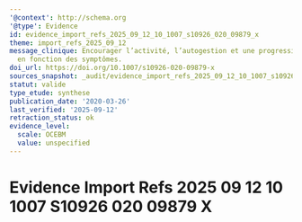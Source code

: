 ```yaml
---
'@context': http://schema.org
'@type': Evidence
id: evidence_import_refs_2025_09_12_10_1007_s10926_020_09879_x
theme: import_refs_2025_09_12
message_clinique: Encourager l’activité, l’autogestion et une progression graduée
  en fonction des symptômes.
doi_url: https://doi.org/10.1007/s10926-020-09879-x
sources_snapshot: _audit/evidence_import_refs_2025_09_12_10_1007_s10926_020_09879_x.json
statut: valide
type_etude: synthese
publication_date: '2020-03-26'
last_verified: '2025-09-12'
retraction_status: ok
evidence_level:
  scale: OCEBM
  value: unspecified
---
```

# Evidence Import Refs 2025 09 12 10 1007 S10926 020 09879 X

